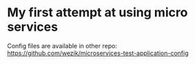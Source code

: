# My first attempt at using micro services

Config files are available in other repo: https://github.com/wezik/microservices-test-application-config
